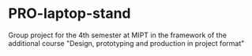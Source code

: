 # PRO-laptop-stand
Group project for the 4th semester at MIPT in the framework of the additional course "Design, prototyping and production in project format"
